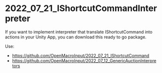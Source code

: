 # 2022_07_21_IShortcutCommandInterpreter

If you want to implement interpreter that translate IShortcutCommand into actions in your Unity App, you can download this ready to go package.  

Use:  
- https://github.com/OpenMacroInput/2022_07_21_IShortcutCommand
- https://github.com/OpenMacroInput/2022_07_12_GenericAuctionInterpretors
